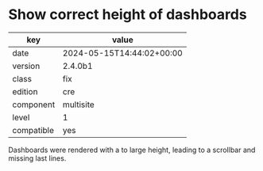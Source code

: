 [//]: # (werk v2)
# Show correct height of dashboards

key        | value
---------- | ---
date       | 2024-05-15T14:44:02+00:00
version    | 2.4.0b1
class      | fix
edition    | cre
component  | multisite
level      | 1
compatible | yes

Dashboards were rendered with a to large height, leading to a scrollbar and
missing last lines.
